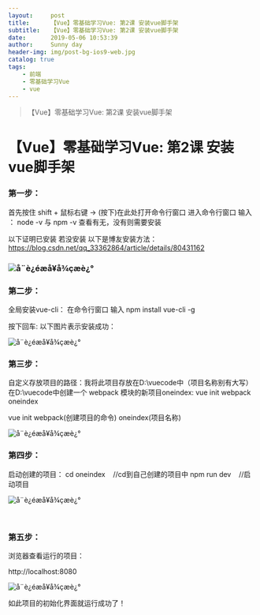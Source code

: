```yaml
---
layout:     post
title:      【Vue】零基础学习Vue: 第2课 安装vue脚手架
subtitle:   【Vue】零基础学习Vue: 第2课 安装vue脚手架
date:       2019-05-06 10:53:39
author:     Sunny day
header-img: img/post-bg-ios9-web.jpg
catalog: true
tags:
    - 前端
    - 零基础学习Vue
    - vue
---
```


>【Vue】零基础学习Vue: 第2课 安装vue脚手架

# 【Vue】零基础学习Vue: 第2课 安装vue脚手架


### 第一步：

首先按住 shift + 鼠标右键 → (按下)在此处打开命令行窗口 进入命令行窗口
输入 ：
node -v 与 npm -v 查看有无，没有则需要安装

以下证明已安装
若没安装 以下是博友安装方法：
https://blog.csdn.net/qq_33362864/article/details/80431162

### ![å¨è¿éæå¥å¾çæè¿°](https://img-blog.csdnimg.cn/20190504195539659.png?x-oss-process=image/watermark,type_ZmFuZ3poZW5naGVpdGk,shadow_10,text_aHR0cHM6Ly9ibG9nLmNzZG4ubmV0L3FxXzQxNjE0OTI4,size_16,color_FFFFFF,t_70)

### 第二步：

全局安装vue-cli： 在命令行窗口 输入
npm install vue-cli -g

按下回车:
以下图片表示安装成功：

![å¨è¿éæå¥å¾çæè¿°](https://img-blog.csdnimg.cn/20190504195723422.png?x-oss-process=image/watermark,type_ZmFuZ3poZW5naGVpdGk,shadow_10,text_aHR0cHM6Ly9ibG9nLmNzZG4ubmV0L3FxXzQxNjE0OTI4,size_16,color_FFFFFF,t_70)

### 第三步：

自定义存放项目的路径：我将此项目存放在D:\vuecode中（项目名称别有大写）
在D:\vuecode中创建一个 webpack 模块的新项目oneindex:
vue init webpack oneindex

vue init webpack(创建项目的命令) oneindex(项目名称)

![å¨è¿éæå¥å¾çæè¿°](https://img-blog.csdnimg.cn/20190504200339156.gif)

### 第四步：

启动创建的项目：
cd oneindex    //cd到自己创建的项目中 npm run dev    //启动项目

![å¨è¿éæå¥å¾çæè¿°](https://img-blog.csdnimg.cn/20190504200725917.gif)

 

### 第五步：

浏览器查看运行的项目：

http://localhost:8080

![å¨è¿éæå¥å¾çæè¿°](https://img-blog.csdnimg.cn/20190504201033453.gif)

如此项目的初始化界面就运行成功了！

